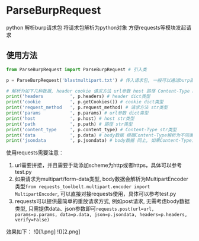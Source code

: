 # ParseBurpRequest
python 解析burp请求包 将请求包解析为python对象 方便requests等模块发起请求

## 使用方法

```python
from ParseBurpRequest import ParseBurpRequest # 引入类

p = ParseBurpRequest('blastmultipart.txt') # 传入请求包, 一般可以通过burp直接复制保存, 类似sqlmap -r

# 解析为如下几种数据, header cookie 请求方法 url参数 host 路径 Content-Type body数据
print('headers          ', p.headers) # header dict类型
print('cookie           ', p.getCookies()) # cookie dict类型
print('request_method   ', p.request_method) # 请求方法 str类型
print('params           ', p.params) # url参数 dict类型 
print('host             ', p.host) # host str类型
print('path             ', p.path) # 路径 str类型
print('content_type     ', p.content_type) # Content-Type str类型
print('data             ', p.data) # body数据 根据Content-Type解析为不同类型, html、xml、text等为str类型, www-form为dict类型, multipart为MultipartEncoder类型
print('jsondata         ', p.jsondata) # body数据 同上, 如果Content-Type为json格式, 那么数据会解析到jsondata 而不是data, 此举是为了方便requests
```

使用requests需要注意：
1. url需要拼接，并且需要手动添加scheme为http或者https，具体可以参考test.py
2. 如果请求为multipart/form-data类型, body数据会解析为MultipartEncoder类型`from requests_toolbelt.multipart.encoder import MultipartEncoder`, 可以直接对接requests使用，具体可以参考test.py
3. requests可以提供最简单的重放请求方式, 例如post请求, 无需考虑body数据类型, 只需提供data、json参数即可`requests.post(url=url, params=p.params, data=p.data, json=p.jsondata, headers=p.headers, verify=False)`

效果如下：
!()[1.png]
!()[2.png]
